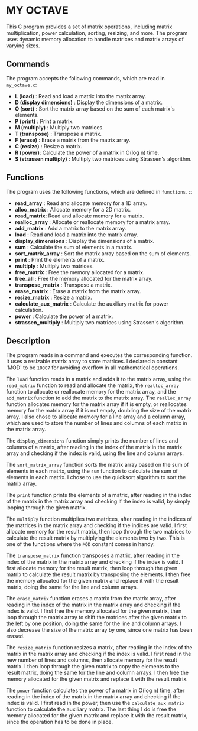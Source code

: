 # MY OCTAVE

This C program provides a set of matrix operations, including matrix
multiplication, power calculation, sorting, resizing, and more. The program
uses dynamic memory allocation to handle matrices and matrix arrays of varying
sizes.

## Commands

The program accepts the following commands, which are read in `my_octave.c`:

* **L (load)** : Read and load a matrix into the matrix array.
* **D (display dimensions)** : Display the dimensions of a matrix.
* **O (sort)** : Sort the matrix array based on the sum of each matrix's
elements.
* **P (print)** : Print a matrix.
* **M (multiply)** : Multiply two matrices.
* **T (transpose)** : Transpose a matrix.
* **F (erase)** : Erase a matrix from the matrix array.
* **C (resize)** : Resize a matrix.
* **R (power)**: Calculate the power of a matrix in O(log n) time.
* **S (strassen multiply)** : Multiply two matrices using Strassen's algorithm.

## Functions

The program uses the following functions, which are defined in `functions.c`:

* **read_array** : Read and allocate memory for a 1D array.
* **alloc_matrix** : Allocate memory for a 2D matrix.
* **read_matrix**: Read and allocate memory for a matrix.
* **realloc_array** : Allocate or reallocate memory for a matrix array.
* **add_matrix** : Add a matrix to the matrix array.
* **load** : Read and load a matrix into the matrix array.
* **display_dimensions** : Display the dimensions of a matrix.
* **sum** : Calculate the sum of elements in a matrix.
* **sort_matrix_array** : Sort the matrix array based on the sum of elements.
* **print** : Print the elements of a matrix.
* **multiply** : Multiply two matrices.
* **free_matrix** : Free the memory allocated for a matrix.
* **free_all** : Free the memory allocated for the matrix array.
* **transpose_matrix** : Transpose a matrix.
* **erase_matrix** : Erase a matrix from the matrix array.
* **resize_matrix** : Resize a matrix.
* **calculate_aux_matrix** : Calculate the auxiliary matrix for power calculation.
* **power** : Calculate the power of a matrix.
* **strassen_multiply** : Multiply two matrices using Strassen's algorithm.

## Description

The program reads in a command and executes the corresponding function. It
uses a resizable matrix array to store matrices. I declared a constant 'MOD'
to be `10007` for avoiding overflow in all mathematical operations. 

The `load` function reads in a matrix and adds it to the matrix array, using the `read_matrix` function to read and allocate the matrix, the `realloc_array` function to allocate or reallocate memory for the matrix array, and the `add_matrix` function to add the matrix to the matrix array.
The `realloc_array` function allocates memory for the matrix array if it is empty, or reallocates memory for the matrix array if it is not empty, doubling the size of the matrix array. I also chose to allocate memory for a line array and a column array, which are used to store the number of lines and columns of each matrix in the matrix array.

The `display_dimensions` function simply prints the number of lines and columns of a matrix, after reading in the index of the matrix in the matrix array and checking if the index is valid, using the line and column arrays.

The `sort_matrix_array` function sorts the matrix array based on the sum of elements in each matrix, using the `sum` function to calculate the sum of elements in each matrix. I chose to use the quicksort algorithm to sort the matrix array.

The `print` function prints the elements of a matrix, after reading in the index of the matrix in the matrix array and checking if the index is valid, by simply looping through the given matrix.

The `multiply` function multiplies two matrices, after reading in the indices of the matrices in the matrix array and checking if the indices are valid. I first allocate memory for the result matrix, then loop through the two matrices to calculate the result matrix by multiplying the elements two by two. This is one of the functions where the `MOD` constant
comes in handy.

The `transpose_matrix` function transposes a matrix, after reading in the index of the matrix in the matrix array and checking if the index is valid. I first allocate memory for the result matrix, then loop through the given matrix to calculate the result matrix by transposing the elements. I then free the memory allocated for the given matrix and replace it with the result matrix, doing the same for the line and column arrays.

The `erase_matrix` function erases a matrix from the matrix array, after reading in the index of the matrix in the matrix array and checking if the index is valid. I first free the memory allocated for the given matrix, then loop through the matrix array to shift the matrices after the given matrix to the left by one position, doing the same for the line and column arrays. I also decrease the size of the matrix array by one, since one matrix has been erased.

The `resize_matrix` function resizes a matrix, after reading in the index of the matrix in the matrix array and checking if the index is valid. I first read in the new number of lines and columns, then allocate memory for the result matrix. I then loop through the given matrix to copy the elements to the result matrix, doing the same for the line and column arrays. I then free the memory allocated for the given matrix and replace it with the result matrix.

The `power` function calculates the power of a matrix in O(log n) time, after reading in the index of the matrix in the matrix array and checking if the index is valid. I first read in the power, then use the `calculate_aux_matrix` function to calculate the auxiliary matrix. The last thing I do is free the memory allocated for the given matrix and replace it with the result matrix, since the operation has to be done in place.
